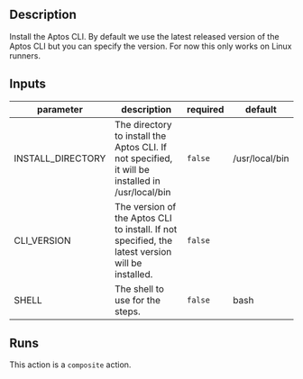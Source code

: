 ## Description

Install the Aptos CLI. By default we use the latest released version of the Aptos CLI but you can specify the version. For now this only works on Linux runners.

## Inputs

| parameter | description | required | default |
| --- | --- | --- | --- |
| INSTALL_DIRECTORY | The directory to install the Aptos CLI. If not specified, it will be installed in /usr/local/bin | `false` | /usr/local/bin |
| CLI_VERSION | The version of the Aptos CLI to install. If not specified, the latest version will be installed. | `false` |  |
| SHELL | The shell to use for the steps. | `false` | bash |


## Runs

This action is a `composite` action.


